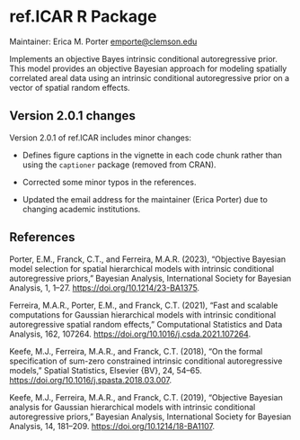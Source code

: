 # ref.ICAR R Package

Maintainer: Erica M. Porter <emporte@clemson.edu>

Implements an objective Bayes intrinsic conditional autoregressive prior. This model provides an objective Bayesian approach for modeling spatially correlated areal data using an intrinsic conditional autoregressive prior on a vector of spatial random effects.

## Version 2.0.1 changes

Version 2.0.1 of ref.ICAR includes minor changes:

* Defines figure captions in the vignette in each code chunk rather than using the `captioner` package (removed from CRAN).

* Corrected some minor typos in the references.
  
* Updated the email address for the maintainer (Erica Porter) due to changing academic institutions.
  
## References

Porter, E.M., Franck, C.T., and Ferreira, M.A.R. (2023), “Objective Bayesian model selection for spatial hierarchical models with intrinsic conditional autoregressive priors,” Bayesian Analysis, International Society for Bayesian Analysis, 1, 1–27. https://doi.org/10.1214/23-BA1375.

Ferreira, M.A.R., Porter, E.M., and Franck, C.T. (2021), “Fast and scalable computations for Gaussian hierarchical models with intrinsic conditional autoregressive spatial random effects,” Computational Statistics and Data Analysis, 162, 107264. https://doi.org/10.1016/j.csda.2021.107264.

Keefe, M.J., Ferreira, M.A.R., and Franck, C.T. (2018), “On the formal specification of sum-zero constrained intrinsic conditional autoregressive models,” Spatial Statistics, Elsevier {BV}, 24, 54–65. https://doi.org/10.1016/j.spasta.2018.03.007.

Keefe, M.J., Ferreira, M.A.R., and Franck, C.T. (2019), “Objective Bayesian analysis for Gaussian hierarchical models with intrinsic conditional autoregressive priors,” Bayesian Analysis, International Society for Bayesian Analysis, 14, 181–209. https://doi.org/10.1214/18-BA1107.

